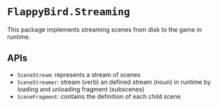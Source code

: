 # `FlappyBird.Streaming`

This package implements streaming scenes from disk to the game in runtime.

## APIs

- `SceneStream`: represents a stream of scenes
- `SceneStreamer`: stream (verb) an defined stream (noun) in runtime by loading and unloading fragment (subscenes)
- `SceneFragment`: contains the definition of each child scene

